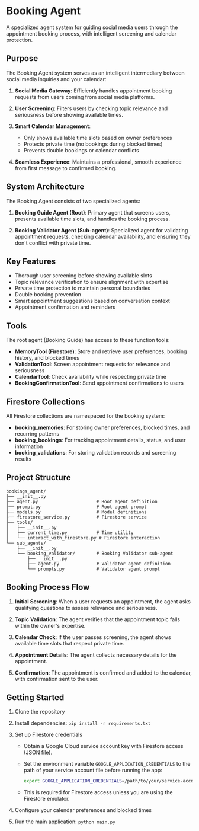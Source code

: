 # Booking Agent

A specialized agent system for guiding social media users through the appointment booking process, with intelligent screening and calendar protection.

## Purpose

The Booking Agent system serves as an intelligent intermediary between social media inquiries and your calendar:

1. **Social Media Gateway**: Efficiently handles appointment booking requests from users coming from social media platforms.

2. **User Screening**: Filters users by checking topic relevance and seriousness before showing available times.

3. **Smart Calendar Management**:

   - Only shows available time slots based on owner preferences
   - Protects private time (no bookings during blocked times)
   - Prevents double bookings or calendar conflicts

4. **Seamless Experience**: Maintains a professional, smooth experience from first message to confirmed booking.

## System Architecture

The Booking Agent consists of two specialized agents:

1. **Booking Guide Agent (Root)**: Primary agent that screens users, presents available time slots, and handles the booking process.

2. **Booking Validator Agent (Sub-agent)**: Specialized agent for validating appointment requests, checking calendar availability, and ensuring they don't conflict with private time.

## Key Features

- Thorough user screening before showing available slots
- Topic relevance verification to ensure alignment with expertise
- Private time protection to maintain personal boundaries
- Double booking prevention
- Smart appointment suggestions based on conversation context
- Appointment confirmation and reminders

## Tools

The root agent (Booking Guide) has access to these function tools:

- **MemoryTool (Firestore)**: Store and retrieve user preferences, booking history, and blocked times
- **ValidationTool**: Screen appointment requests for relevance and seriousness
- **CalendarTool**: Check availability while respecting private time
- **BookingConfirmationTool**: Send appointment confirmations to users

## Firestore Collections

All Firestore collections are namespaced for the booking system:

- **booking_memories**: For storing owner preferences, blocked times, and recurring patterns
- **booking_bookings**: For tracking appointment details, status, and user information
- **booking_validations**: For storing validation records and screening results

## Project Structure

```
bookings_agent/
├── __init__.py
├── agent.py                      # Root agent definition
├── prompt.py                     # Root agent prompt
├── models.py                     # Model definitions
├── firestore_service.py          # Firestore service
├── tools/
│   ├── __init__.py
│   ├── current_time.py           # Time utility
│   └── interact_with_firestore.py # Firestore interaction
└── sub_agents/
    ├── __init__.py
    └── booking_validator/        # Booking Validator sub-agent
        ├── __init__.py
        ├── agent.py              # Validator agent definition
        └── prompts.py            # Validator agent prompt
```

## Booking Process Flow

1. **Initial Screening**: When a user requests an appointment, the agent asks qualifying questions to assess relevance and seriousness.

2. **Topic Validation**: The agent verifies that the appointment topic falls within the owner's expertise.

3. **Calendar Check**: If the user passes screening, the agent shows available time slots that respect private time.

4. **Appointment Details**: The agent collects necessary details for the appointment.

5. **Confirmation**: The appointment is confirmed and added to the calendar, with confirmation sent to the user.

## Getting Started

1. Clone the repository
2. Install dependencies: `pip install -r requirements.txt`
3. Set up Firestore credentials

   - Obtain a Google Cloud service account key with Firestore access (JSON file).
   - Set the environment variable `GOOGLE_APPLICATION_CREDENTIALS` to the path of your service account file before running the app:

     ```bash
     export GOOGLE_APPLICATION_CREDENTIALS=/path/to/your/service-account.json
     ```

   - This is required for Firestore access unless you are using the Firestore emulator.

4. Configure your calendar preferences and blocked times
5. Run the main application: `python main.py`
